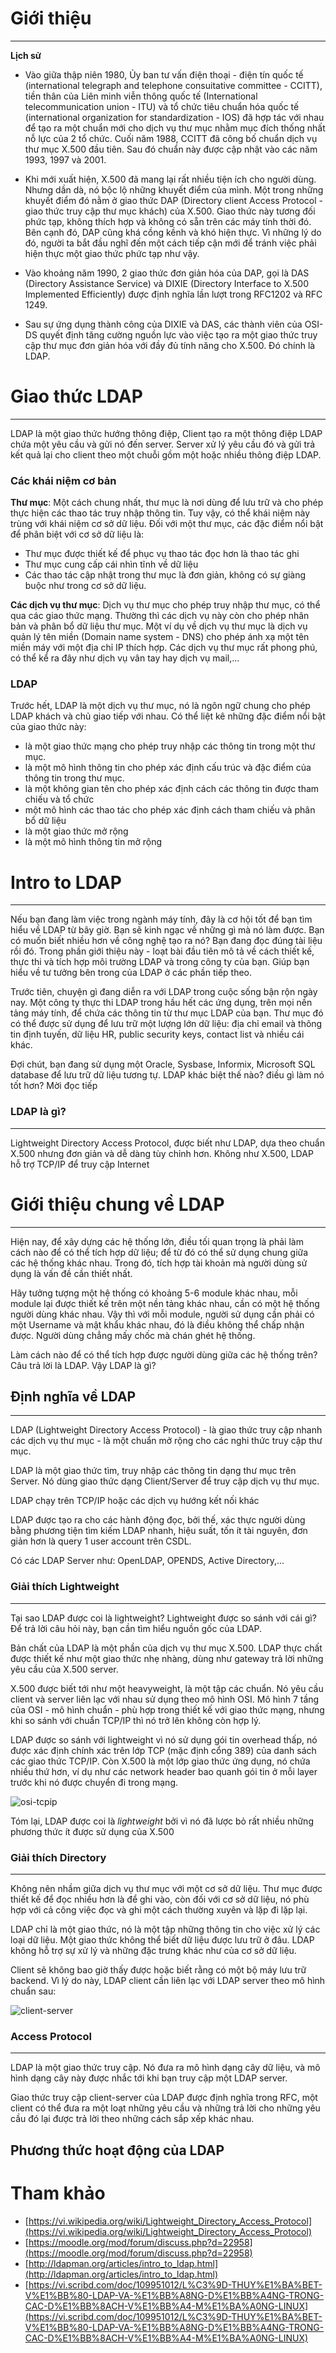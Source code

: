 ﻿# Giới thiệu
----

**Lịch sử**
- Vào giữa thập niên 1980, Ủy ban tư vấn điện thoại - điện tín quốc tế (international telegraph and telephone consuitative committee - CCITT), tiền thân của Liên minh viễn thông quốc tế 
(International telecommunication union - ITU) và tổ chức tiêu chuẩn hóa quốc tế (international organization for standardization - IOS) đã hợp tác với nhau để tạo ra một chuẩn mới cho 
dịch vụ thư mục nhằm mục đích thống nhất nỗ lực của 2 tổ chức. Cuối năm 1988, CCITT đã công bố chuẩn dịch vụ thư mục X.500 đầu tiên. Sau đó chuẩn này được cập nhật vào các năm 1993, 
1997 và 2001.

- Khi mới xuất hiện, X.500 đã mang lại rất nhiều tiện ích cho người dùng. Nhưng dần dà, nó bộc lộ những khuyết điểm của mình. Một trong những khuyết điểm đó nằm ở giao thức DAP (Directory 
client Access Protocol - giao thức truy cập thư mục khách) của X.500. Giao thức này tương đối phức tạp, không thích hợp và không có sẵn trên các máy tính thời đó. Bên cạnh đó, DAP cũng 
khá cồng kềnh và khó hiện thực. Vì những lý do đó, người ta bắt đầu nghĩ đến một cách tiếp cận mới để tránh việc phải hiện thực một giao thức phức tạp như vậy. 

- Vào khoảng năm 1990, 2 giao thức đơn giản hóa của DAP, gọi là DAS (Directory Assistance Service) và DIXIE (Directory Interface to X.500 Implemented Efficiently) được định nghĩa lần lượt 
trong RFC1202 và RFC 1249.

- Sau sự ứng dụng thành công của DIXIE và DAS, các thành viên của OSI-DS quyết định tăng cường nguồn lực vào việc tạo ra một giao thức truy cập thư mục đơn giản hóa với đầy đủ tính năng cho 
X.500. Đó chính là LDAP.

# Giao thức LDAP
----

LDAP là một giao thức hướng thông điệp, Client tạo ra một thông điệp LDAP chứa một yêu cầu và gửi nó đến server. Server xử lý yêu cầu đó và gửi trả kết quả lại cho client theo một chuỗi gồm 
một hoặc nhiều thông điệp LDAP.

### Các khái niệm cơ bản

**Thư mục**: Một cách chung nhất, thư mục là nơi dùng để lưu trữ và cho phép thực hiện các thao tác truy nhập thông tin. Tuy vậy, có thể khái niệm này trùng với khái niệm cơ sở dữ liệu. 
Đối với một thư mục, các đặc điểm nổi bật để phân biệt với cơ sở dữ liệu là:
- Thư mục được thiết kế để phục vụ thao tác đọc hơn là thao tác ghi
- Thư mục cung cấp cái nhìn tĩnh về dữ liệu
- Các thao tác cập nhật trong thư mục là đơn giản, không có sự giàng buộc như trong cơ sở dữ liệu.

**Các dịch vụ thư mục**: Dịch vụ thư mục cho phép truy nhập thư mục, có thể qua các giao thức mạng. Thường thì các dịch vụ này còn cho phép nhân bản và phân bổ dữ liệu thư mục. 
Một ví dụ về dịch vụ thư mục là dịch vụ quản lý tên miền (Domain name system - DNS) cho phép ánh xạ một tên miền máy với một địa chỉ IP thích hợp. Các dịch vụ thư mục rất phong phú, có thể 
kể ra đây như dịch vụ vân tay hay dịch vụ mail,...

### LDAP

Trước hết, LDAP là một dịch vụ thư mục, nó là ngôn ngữ chung cho phép LDAP khách và chủ giao tiếp với nhau. Có thể liệt kê những đặc điểm nổi bật của giao thức này:
- là một giao thức mạng cho phép truy nhập các thông tin trong một thư mục.
- là một mô hình thông tin cho phép xác định cấu trúc và đặc điểm của thông tin trong thư mục.
- là một không gian tên cho phép xác định cách các thông tin được tham chiếu và tổ chức
- một mô hình các thao tác cho phép xác định cách tham chiếu và phân bổ dữ liệu 
- là một giao thức mở rộng
- là một mô hình thông tin mở rộng

# Intro to LDAP
----

Nếu bạn đang làm việc trong ngành máy tính, đây là cơ hội tốt để bạn tìm hiểu về LDAP từ bây giờ. Bạn sẽ kinh ngạc về những gì mà nó làm được. Bạn có muốn biết nhiều hơn về công nghệ 
tạo ra nó? Bạn đang đọc đúng tài liệu rồi đó. Trong phần giới thiệu này - loạt bài đầu tiên mô tả về cách thiết kế, thực thi và tích hợp môi trường LDAP và trong công ty của bạn. 
Giúp bạn hiểu về tư tưởng bên trong của LDAP ở các phần tiếp theo.

Trước tiên, chuyện gì đang diễn ra với LDAP trong cuộc sống bận rộn ngày nay. Một công ty thực thi LDAP trong hầu hết các ứng dụng, trên mọi nền tảng máy tính, để chứa các thông tin từ thư 
mục LDAP của bạn. Thư mục đó có thể được sử dụng để lưu trữ một lượng lớn dữ liệu: địa chỉ email và thông tin định tuyến, dữ liệu HR, public security keys, contact list và nhiều cái khác. 

Đợi chút, bạn đang sử dụng một Oracle, Sysbase, Informix, Microsoft SQL database để lưu trữ dữ liệu tương tự. LDAP khác biệt thế nào? điều gì làm nó tốt hơn? Mời đọc tiếp

### LDAP là gì?
----

Lightweight Directory Access Protocol, được biết như LDAP, dựa theo chuẩn X.500 nhưng đơn giản và dễ dàng tùy chỉnh hơn. Không như X.500, LDAP hỗ trợ TCP/IP để truy cập Internet

# Giới thiệu chung về LDAP
----

Hiện nay, để xây dựng các hệ thống lớn, điều tối quan trọng là phải làm cách nào để có thể tích hợp dữ liệu; để từ đó có thể sử dụng chung giữa các hệ thống khác nhau. 
Trong đó, tích hợp tài khoản mà người dùng sử dụng là vấn đề cần thiết nhất.

Hãy tưởng tượng một hệ thống có khoảng 5-6 module khác nhau, mỗi module lại được thiết kế trên một nền tảng khác nhau, cần có một hệ thống người dùng khác nhau. Vậy thì với mỗi module, 
người sử dụng cần phải có một Username và mật khẩu khác nhau, đó là điều không thể chấp nhận được. Người dùng chẳng mấy chốc mà chán ghét hệ thống.

Làm cách nào để có thể tích hợp được người dùng giữa các hệ thống trên? Câu trả lời là LDAP. Vậy LDAP là gì?

## Định nghĩa về LDAP
----

LDAP (Lightweight Directory Access Protocol) - là giao thức truy cập nhanh các dịch vụ thư mục - là một chuẩn mở rộng cho các nghi thức truy cập thư mục.

LDAP là một giao thức tìm, truy nhập các thông tin dạng thư mục trên Server. Nó dùng giao thức dạng Client/Server để truy cập dịch vụ thư mục.

LDAP chạy trên TCP/IP hoặc các dịch vụ hướng kết nối khác

LDAP được tạo ra cho các hành động đọc, bởi thế, xác thực người dùng bằng phương tiện tìm kiếm LDAP nhanh, hiệu suất, tốn ít tài nguyên, đơn giản hơn là query 1 user account trên CSDL.

Có các LDAP Server như: OpenLDAP, OPENDS, Active Directory,...

### Giải thích Lightweight
----

Tại sao LDAP được coi là lightweight? Lightweight được so sánh với cái gì? Để trả lời câu hỏi này, bạn cần tìm hiểu nguồn gốc của LDAP.

Bản chất của LDAP là một phần của dịch vụ thư mục X.500. LDAP thực chất được thiết kế như một giao thức nhẹ nhàng, dùng như gateway trả lời những yêu cầu của X.500 server.

X.500 được biết tới như một heavyweight, là một tập các chuẩn. Nó yêu cầu client và server liên lạc với nhau sử dụng theo mô hình OSI. Mô hình 7 tầng của OSI - mô hình chuẩn - phù hợp 
trong thiết kế với giao thức mạng, nhưng khi so sánh với chuẩn TCP/IP thì nó trở lên không còn hợp lý.

LDAP được so sánh với lightweight vì nó sử dụng gói tin overhead thấp, nó được xác định chính xác trên lớp TCP (mặc định cổng 389) của danh sách các giao thức TCP/IP. Còn X.500 
là một lớp giao thức ứng dụng, nó chứa nhiều thứ hơn, ví dụ như các network header bao quanh gói tin ở mỗi layer trước khi nó được chuyển đi trong mạng.

![osi-tcpip](../images/tannt/osi-tcpip.png)

Tóm lại, LDAP được coi là *lightweight* bởi vì nó đã lược bỏ rất nhiều những phương thức ít được sử dụng của X.500

### Giải thích  Directory
----

Không nên nhầm giữa dịch vụ thư mục với một cơ sở dữ liệu. Thư mục được thiết kế để đọc nhiều hơn là để ghi vào, còn đối với cơ sở dữ liệu, nó phù hợp với cả công việc đọc và ghi một 
cách thường xuyên và lặp đi lặp lại.

LDAP chỉ là một giao thức, nó là một tập những thông tin cho việc xử lý các loại dữ liệu. Một giao thức không thể biết dữ liệu được lưu trữ ở đâu. LDAP không hỗ trợ sự xử lý và những đặc 
trưng khác như của cơ sở dữ liệu. 

Client sẽ không bao giờ thấy được hoặc biết rằng có một bộ máy lưu trữ backend. Vì lý do này, LDAP client cần liên lạc với LDAP server theo mô hình chuẩn sau:

![client-server](../images/tannt/client-server.png)

### Access Protocol
----

LDAP là một giao thức truy cập. Nó đưa ra mô hình dạng cây dữ liệu, và mô hình dạng cây này được nhắc tới khi bạn truy cập một LDAP server.

Giao thức truy cập client-server của LDAP được định nghĩa trong RFC, một client có thể đưa ra một loạt những yêu cầu và những trả lời cho những yêu cầu đó lại được trả lời 
theo những cách sắp xếp khác nhau.

## Phương thức hoạt động của LDAP



# Tham khảo
- [https://vi.wikipedia.org/wiki/Lightweight_Directory_Access_Protocol](https://vi.wikipedia.org/wiki/Lightweight_Directory_Access_Protocol)
- [https://moodle.org/mod/forum/discuss.php?d=22958](https://moodle.org/mod/forum/discuss.php?d=22958)
- [http://ldapman.org/articles/intro_to_ldap.html](http://ldapman.org/articles/intro_to_ldap.html)
- [https://vi.scribd.com/doc/109951012/L%C3%9D-THUY%E1%BA%BET-V%E1%BB%80-LDAP-VA-%E1%BB%A8NG-D%E1%BB%A4NG-TRONG-CAC-D%E1%BB%8ACH-V%E1%BB%A4-M%E1%BA%A0NG-LINUX](https://vi.scribd.com/doc/109951012/L%C3%9D-THUY%E1%BA%BET-V%E1%BB%80-LDAP-VA-%E1%BB%A8NG-D%E1%BB%A4NG-TRONG-CAC-D%E1%BB%8ACH-V%E1%BB%A4-M%E1%BA%A0NG-LINUX)
